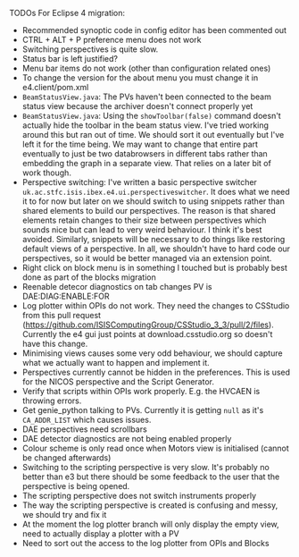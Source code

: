 TODOs For Eclipse 4 migration:

- Recommended synoptic code in config editor has been commented out
- CTRL + ALT + P preference menu does not work 
- Switching perspectives is quite slow.
- Status bar is left justified?
- Menu bar items do not work (other than configuration related ones)
- To change the version for the about menu you must change it in e4.client/pom.xml
- `BeamStatusView.java`: The PVs haven't been connected to the beam status view because the archiver doesn't connect properly yet
- `BeamStatusView.java`: Using the `showToolbar(false)` command doesn't actually hide the toolbar in the beam status view. I've tried working around this but ran out of time. We should sort it out eventually but I've left it for the time being. We may want to change that entire part eventually to just be two databrowsers in different tabs rather than embedding the graph in a separate view. That relies on a later bit of work though.
- Perspective switching: I've written a basic perspective switcher `uk.ac.stfc.isis.ibex.e4.ui.perspectiveswitcher`. It does what we need it to for now but later on we should switch to using snippets rather than shared elements to build our perspectives. The reason is that shared elements retain changes to their size between perspectives which sounds nice but can lead to very weird behaviour. I think it's best avoided. Similarly, snippets will be necessary to do things like restoring default views of a perspective. In all, we shouldn't have to hard code our perspectives, so it would be better managed via an extension point.
- Right click on block menu is in something I touched but is probably best done as part of the blocks migration
- Reenable detecor diagnostics on tab changes PV is DAE:DIAG:ENABLE:FOR
- Log plotter within OPIs do not work. They need the changes to CSStudio from this pull request (https://github.com/ISISComputingGroup/CSStudio_3_3/pull/2/files). Currently the e4 gui just points at download.csstudio.org so doesn't have this change.
- Minimising views causes some very odd behaviour, we should capture what we actually want to happen and implement it.
- Perspectives currently cannot be hidden in the preferences. This is used for the NICOS perspective and the Script Generator.
- Verify that scripts within OPIs work properly. E.g. the HVCAEN is throwing errors.
- Get genie_python talking to PVs. Currently it is getting `null` as it's `CA_ADDR_LIST` which causes issues.
- DAE perspectives need scrollbars
- DAE detector diagnostics are not being enabled properly
- Colour scheme is only read once when Motors view is initialised (cannot be changed afterwards)
- Switching to the scripting perspective is very slow. It's probably no better than e3 but there should be some feedback to the user that the perspective is being opened.
- The scripting perspective does not switch instruments properly
- The way the scripting perspective is created is confusing and messy, we should try and fix it 
- At the moment the log plotter branch will only display the empty view, need to actually display a plotter with a PV
- Need to sort out the access to the log plotter from OPIs and Blocks